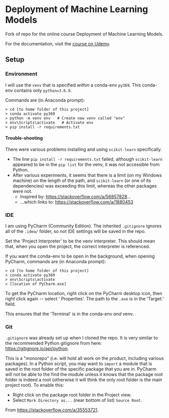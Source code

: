 # Deployment of Machine Learning Models
Fork of repo for the online course Deployment of Machine Learning Models.

For the documentation, visit the [course on Udemy](https://www.udemy.com/deployment-of-machine-learning-models/?couponCode=TIDREPO).

## Setup
### Environment
I will use the `venv` that is specified *within* a conda-env `py369`. This conda-env contains only `python=3.6.9`.

Commands are (in Anaconda prompt):
```
> cd [to home folder of this project]
> conda activate py369
> python -m venv env   # Create new venv called "env"
> env\Scripts\activate   # Activate env
> pip install -r requirements.txt
```

#### Trouble-shooting
There were various problems installing and using `scikit-learn` specifically. 

- The line `pip install -r requirements.txt` failed, although `scikit-learn` appeared to be in the `pip list` for the venv, it was not accessible from Python.
- After various experiments, it seems that there is a limit (on my Windows machine) on the length of the path, and `scikit-learn` (or one of its dependencies) was exceeding this limit, whereas the other packages were not.  
    - Inspired by: <https://stackoverflow.com/a/56857828>...
    - ...which links to: <https://stackoverflow.com/a/1880453>


### IDE
I am using PyCharm (Community Edition). The inherited `.gitignore` ignores all of the `.idea/` folder, so not IDE settings will be saved in the repo.

Set the 'Project Interpreter' to be the venv interpreter. This should mean that, when you open the project, the correct interpreter is referenced.

If you want the conda-env to be open in the background, when opening PyCharm, commands are (in Anaconda prompt):
```
> cd [to home folder of this project]
> conda activate py369
> env\Scripts\activate
> [location of PyCharm.exe] 
```
To get the PyCharm location, right click on the PyCharm desktop icon, then right click again -- select ' Properties'. The path to the `.exe` is in the 'Target:' field.

This ensures that the 'Terminal' is in the conda-env *and* venv. 

### Git
`.gitignore` was already set up when I cloned the repo. It is very similar to the recommended Python gitignore from here: <https://gitignore.io/api/python>.

This is a "monorepo" (i.e. will hold all work on the product, including various packages). In a Python script, you may want to `import` a module that is saved in the root folder of the specific package that you are in. PyCharm will not be able to the find the module unless it knows that the package root folder is indeed a root (otherwise it will think the only root folder is the main project root). To enable this:

- Right click on the package root folder in the Project view.
- Select `Mark Directory as...` (near bottom of list) `Source Root`.

From <https://stackoverflow.com/a/35553721>.
